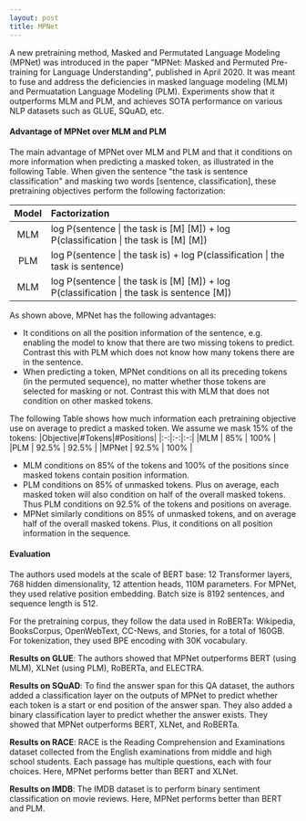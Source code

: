 ```yaml
---
layout: post
title: MPNet
---
```


A new pretraining method, Masked and Permutated Language Modeling (MPNet) was introduced in the paper "MPNet: Masked and Permuted Pre-training for Language Understanding", published in April 2020. It was meant to fuse and address the deficiencies in masked language modeling (MLM) and Permuatation Language Modeling (PLM). Experiments show that it outperforms MLM and PLM, and achieves SOTA performance on various NLP datasets such as GLUE, SQuAD, etc.

#### Advantage of MPNet over MLM and PLM

The main advantage of MPNet over MLM and PLM and that it conditions on more information when predicting a masked token, as illustrated in the following Table. When given the sentence "the task is sentence classification" and masking two words [sentence, classification], these pretraining objectives perform the following factorization:

|Model|Factorization|
|:-:|:-|
|MLM|log P(sentence \| the task is [M] [M]) + log P(classification \| the task is [M] [M])|
|PLM|log P(sentence \| the task is) + log P(classification \| the task is sentence)|
|MLM|log P(sentence \| the task is [M] [M]) + log P(classification \| the task is sentence [M])|

As shown above, MPNet has the following advantages:
* It conditions on all the position information of the sentence, e.g. enabling the model to know that there are two missing tokens to predict. Contrast this with PLM which does not know how many tokens there are in the sentence.
* When predicting a token, MPNet conditions on all its preceding tokens (in the permuted sequence), no matter whether those tokens are selected for masking or not. Contrast this with MLM that does not condition on other masked tokens.

The following Table shows how much information each pretraining objective use on average to predict a masked token. We assume we mask 15% of the tokens:
|Objective|#Tokens|#Positions|
|:-:|:-:|:-:|
|MLM | 85% | 100% |
|PLM | 92.5% | 92.5% |
|MPNet | 92.5% | 100% |

* MLM conditions on 85% of the tokens and 100% of the positions since masked tokens contain position information.
* PLM conditions on 85% of unmasked tokens. Plus on average, each masked token will also condition on half of the overall masked tokens. Thus PLM conditions on 92.5% of the tokens and positions on average.
* MPNet similarly conditions on 85% of unmasked tokens, and on average half of the overall masked tokens. Plus, it conditions on all position information in the sequence.

#### Evaluation
The authors used models at the scale of BERT base: 12 Transformer layers, 768 hidden dimensionality, 12 attention heads, 110M parameters. For MPNet, they used relative position embedding. Batch size is 8192 sentences, and sequence length is 512.

For the pretraining corpus, they follow the data used in RoBERTa: Wikipedia, BooksCorpus, OpenWebText, CC-News, and Stories, for a total of 160GB. For tokenization, they used BPE encoding with 30K vocabulary. 

**Results on GLUE**: The authors showed that MPNet outperforms BERT (using MLM), XLNet (using PLM), RoBERTa, and ELECTRA.

**Results on SQuAD**: To find the answer span for this QA dataset, the authors added a classification layer on the outputs of MPNet to predict whether each token is a start or end position of the answer span. They also added a binary classification layer to predict whether the answer exists. They showed that MPNet outperforms BERT, XLNet, and RoBERTa.

**Results on RACE**: RACE is the Reading Comprehension and Examinations dataset collected from the English examinations from middle and high school students. Each passage has multiple questions, each with four choices. Here, MPNet performs better than BERT and XLNet. 

**Results on IMDB**: The IMDB dataset is to perform binary sentiment classification on movie reviews. Here, MPNet performs better than BERT and PLM.

